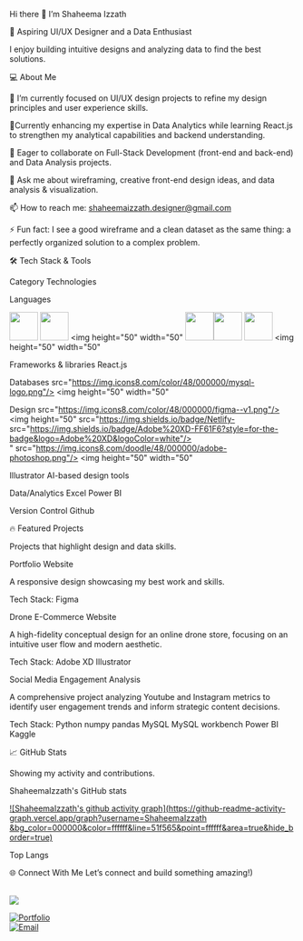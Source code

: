 

Hi there 👋 I’m Shaheema Izzath

🎨 Aspiring UI/UX Designer and a Data Enthusiast

I enjoy building intuitive designs and analyzing data to find the best solutions.

💻 About Me

🔭 I’m currently focused on UI/UX design projects to refine my design principles and user experience skills.

🌱Currently enhancing my expertise in Data Analytics while learning React.js to strengthen my analytical capabilities and backend understanding.

👯 Eager to collaborate on Full-Stack Development (front-end and back-end) and Data Analysis projects.

💬 Ask me about wireframing, creative front-end design ideas, and data analysis & visualization.

📫 How to reach me: shaheemaizzath.designer@gmail.com

⚡ Fun fact: I see a good wireframe and a clean dataset as the same thing: a perfectly organized solution to a complex problem.


🛠️ Tech Stack & Tools

Category	Technologies

Languages
  
<img height="50" width="50" src="https://img.icons8.com/color/48/000000/python.png" /> <img height="50" width="50" 
src="https://img.icons8.com/color/48/000000/java-coffee-cup-logo.png" /> <img height="50" width="50"
<img height="50" width="50" src="https://img.icons8.com/color/48/000000/javascript.png"/><img height="50" width="50" 
src="https://img.icons8.com/color/48/000000/html-5.png" /> <img height="50" width="50" src="https://img.icons8.com/color/48/000000/css.png" /> <img height="50" width="50" 



Frameworks & libraries	React.js

Databases 	src="https://img.icons8.com/color/48/000000/mysql-logo.png"/> <img height="50" width="50"

Design	src="https://img.icons8.com/color/48/000000/figma--v1.png"/> <img height="50" src="https://img.shields.io/badge/Netlify-
src="https://img.shields.io/badge/Adobe%20XD-FF61F6?style=for-the-badge&logo=Adobe%20XD&logoColor=white"/>                                                                   
" src="https://img.icons8.com/doodle/48/000000/adobe-photoshop.png"/> <img height="50" width="50" 

 Illustrator AI-based design tools


Data/Analytics	Excel Power BI



Version Control	Github



🔥 Featured Projects

Projects that highlight design and data skills.

Portfolio Website

A responsive design showcasing my best work and skills.

Tech Stack: Figma

Drone E-Commerce Website

A high-fidelity conceptual design for an online drone store, focusing on an intuitive user flow and modern aesthetic.

Tech Stack: Adobe XD Illustrator

Social Media Engagement Analysis

A comprehensive project analyzing Youtube and Instagram metrics to identify user engagement trends and inform strategic content decisions.

Tech Stack: Python numpy pandas MySQL MySQL workbench Power BI Kaggle


📈 GitHub Stats

Showing my activity and contributions.


ShaheemaIzzath's GitHub stats




[![ShaheemaIzzath's github activity graph](https://github-readme-activity-graph.vercel.app/graph?username=ShaheemaIzzath &bg_color=000000&color=ffffff&line=51f565&point=ffffff&area=true&hide_border=true)](https://github.com/ShaheemaIzzath/github-readme-activity-graph)




Top Langs

🌐 Connect With Me
Let’s connect and build something amazing!)



  <br /> [<img src="https://img.shields.io/badge/LinkedIn-0077B5?style=for-the-badge&logo=linkedin&logoColor=white" />](https://www.linkedin.com/in/shaheema-izzath) <br/>

<a href=""><img src="https://img.shields.io/badge/Portfolio-FF5722?style=for-the-badge&amp;logo=google-chrome&amp;logoColor=white" alt="Portfolio"></a><br>
<a href="mailto:shaheemaizzath.designer@gmail.com"><img src="https://img.shields.io/badge/Gmail-D14836?style=for-the-badge&amp;logo=gmail&amp;logoColor=white" alt="Email"></a></p>




